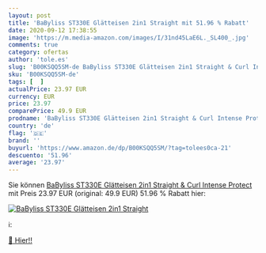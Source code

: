```yaml
---
layout: post
title: 'BaByliss ST330E Glätteisen 2in1 Straight mit 51.96 % Rabatt'
date: 2020-09-12 17:38:55
image: 'https://m.media-amazon.com/images/I/31nd45LaE6L._SL400_.jpg'
comments: true
category: ofertas
author: 'tole.es'
slug: 'B00KSQQ5SM-de BaByliss ST330E Glätteisen 2in1 Straight & Curl Intense...'
sku: 'B00KSQQ5SM-de'
tags: [  ]
actualPrice: 23.97 EUR
currency: EUR
price: 23.97
comparePrice: 49.9 EUR
prodname: 'BaByliss ST330E Glätteisen 2in1 Straight & Curl Intense Protect'
country: 'de'
flag: '🇩🇪'
brand: ''
buyurl: 'https://www.amazon.de/dp/B00KSQQ5SM/?tag=tolees0ca-21'
descuento: '51.96'
average: '23.97'
---
```


Sie können [BaByliss ST330E Glätteisen 2in1 Straight & Curl Intense Protect](https://www.amazon.de/dp/B00KSQQ5SM/?tag=tolees0ca-21) mit Preis 23.97 EUR (original: 49.9 EUR) 51.96 % Rabatt hier:

[![BaByliss ST330E Glätteisen 2in1 Straight](https://m.media-amazon.com/images/I/31nd45LaE6L._SL400_.jpg)](https://www.amazon.de/dp/B00KSQQ5SM/?tag=tolees0ca-21)

ℹ️:


[🛒 Hier!!](https://www.amazon.de/dp/B00KSQQ5SM/?tag=tolees0ca-21)

